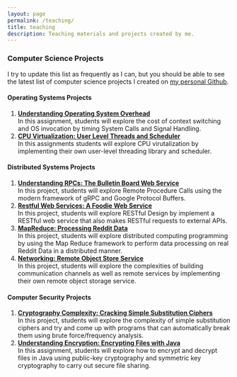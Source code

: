 ```yaml
---
layout: page
permalink: /teaching/
title: teaching
description: Teaching materials and projects created by me.
---
```


### **Computer Science Projects**
I try to update this list as frequently as I can, but you should be able to see the latest list of computer science projects I created on [my personal Github](https://github.com/DaveedDomingo/CS-Projects).

#### **Operating Systems Projects**
1. [**Understanding Operating System Overhead**](https://github.com/DaveedDomingo/OS-Invocation-Assignment)  
In this assignment, students will explore the cost of context switching and OS invocation by timing System Calls and Signal Handling.
2. [**CPU Virtualization: User Level Threads and Scheduler**](https://github.com/DaveedDomingo/User-Level-Thread-Library-Project)  
In this assignments students will explore CPU virutalization by implementing their own user-level threading library and scheduler.

#### **Distributed Systems Projects**
1. [**Understanding RPCs: The Bulletin Board Web Service**](https://github.com/DaveedDomingo/GRPC-Bulletin-Board-Project)  
In this project, students will explore Remote Procedure Calls using the modern framework of gRPC and Google Protocol Buffers.
2. [**Restful Web Services: A Foodie Web Service**](https://github.com/DaveedDomingo/Foodie-Web-Service-Project)  
In this project, students will explore RESTful Design by implement a RESTful web service that also makes RESTful requests to external APIs.
3. [**MapReduce: Processing Reddit Data**](https://github.com/DaveedDomingo/MapReduce-Reddit-Project)  
In this project, students will explore distributed computing programming by using the Map Reduce framework to perform data processing on real Reddit Data in a distributed manner.
4. [**Networking: Remote Object Store Service**](https://github.com/DaveedDomingo/Object-Store-Project)     
In this project, students will explore the complexities of building communication channels as well as remote services by implementing their own remote object storage service.

#### **Computer Security Projects**
1. [**Cryptography Complexity: Cracking Simple Substitution Ciphers**](https://github.com/DaveedDomingo/Cracking-Simple-Ciphers-Project)  
In this project, students will explore the complexity of simple substitution ciphers and try and come up with programs that can automatically break them using brute force/frequency analysis.
2. [**Understanding Encryption: Encrypting Files with Java**](https://github.com/DaveedDomingo/Cryptr-Java-Encryption-Assignment)  
In this assignment, students will explore how to encrypt and decrypt files in Java using public-key cryptography and symmetric key cryptography to carry out secure file sharing.
